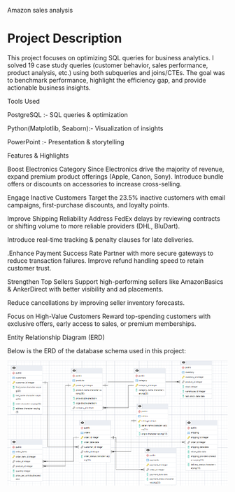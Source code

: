 

Amazon sales analysis

# Project Description

This project focuses on optimizing SQL queries for business analytics.
I solved 19 case study queries (customer behavior, sales performance, product analysis, etc.) using both subqueries and joins/CTEs.
The goal was to benchmark performance, highlight the efficiency gap, and provide actionable business insights.

Tools Used

PostgreSQL :- SQL queries & optimization

Python(Matplotlib, Seaborn):- Visualization of insights

PowerPoint :- Presentation & storytelling



Features & Highlights

Boost Electronics Category
Since Electronics drive the majority of revenue, expand premium product offerings (Apple, Canon, Sony).
Introduce bundle offers or discounts on accessories to increase cross-selling.

Engage Inactive Customers
Target the 23.5% inactive customers with email campaigns, first-purchase discounts, and loyalty points.

Improve Shipping Reliability
Address FedEx delays by reviewing contracts or shifting volume to more reliable providers (DHL, BluDart).

Introduce real-time tracking & penalty clauses for late deliveries.

.Enhance Payment Success Rate
Partner with more secure gateways to reduce transaction failures.
Improve refund handling speed to retain customer trust.

Strengthen Top Sellers
Support high-performing sellers like AmazonBasics & AnkerDirect with better visibility and ad placements.

Reduce cancellations by improving seller inventory forecasts.

Focus on High-Value Customers
Reward top-spending customers with exclusive offers, early access to sales, or premium memberships.


Entity Relationship Diagram (ERD)

Below is the ERD of the database schema used in this project:

![Amazon ERD](https://github.com/Shumaila-Hasan/amazon/blob/main/amazon_erd.png)
